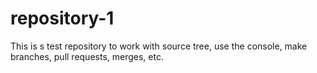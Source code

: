 # repository-1
This is s test repository to work with source tree, use the console, make branches, pull requests, merges, etc.
